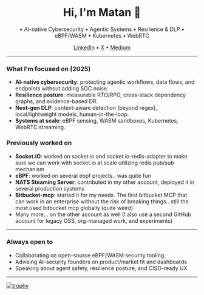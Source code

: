 <h1 align="center">Hi, I'm Matan 👋</h1>

<p align="center">
• AI-native Cybersecurity • Agentic Systems • Resilience & DLP • eBPF/WASM • Kubernetes • WebRTC
</p>

<p align="center">
<a href="https://www.linkedin.com/in/matan-yemini/">LinkedIn</a> •
<a href="https://x.com/YeminiMatan">X</a> •
<a href="https://medium.com/@Matan-Yemini">Medium</a>
</p>

---

### What I’m focused on (2025)
- **AI-native cybersecurity**: protecting agentic workflows, data flows, and endpoints without adding SOC noise.
- **Resilience posture**: measurable RTO/RPO, cross-stack dependency graphs, and evidence-based DR.
- **Next-gen DLP**: context-aware detection (beyond regex), local/lightweight models, human-in-the-loop.
- **Systems at scale**: eBPF sensing, WASM sandboxes, Kubernetes, WebRTC streaming.

### Previously worked on
- **Socket.IO**: worked on socket.io and socket.io-redis-adapter to make sure we can work with socket.io at scale utilizing redis pub/sub mechanism
- **eBPF**: worked on several ebpf projects.. was quite fun
- **NATS Steaming Server**: contributed in my other account, deployed it in several production systems
- **Bitbucket-mcp**: started it for my needs. The first bitbucket MCP that can work in an enterprise without the risk of breaking things.. still the most used bitbucket mcp globally (quite weird)
- Many more... on the other account as well (I also use a second GitHub account for legacy OSS, org-managed work, and experiments)

---

### Always open to
- Collaborating on open-source eBPF/WASM security tooling  
- Advising AI-security founders on product/market fit and dashboards  
- Speaking about agent safety, resilience posture, and CISO-ready UX

---

[![trophy](https://github-profile-trophy.vercel.app/?username=ryo-ma)](https://github.com/ryo-ma/github-profile-trophy)
